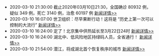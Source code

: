 - 2020-03-10 21:30:00  截止2020年03月10日21:30，全国确诊 80932 例，疑似 349 例，死亡 3140 例，治愈 60197 例  [新闻详情>>](https://github.com/AlbertGithubHome/ChineseVictory/blob/master/PneumoniaMap/20200310213000.jpg)
- 2020-03-10 16:07:00  世卫组织：尽早果断行动！这将是 “历史上第一次可以控制的大流行”  [新闻详情>>](http://news.sina.com.cn/w/2020-03-10/doc-iimxxstf7905515.shtml)
- 2020-03-10 16:24:00  定了！北京集中供热延长至3月22日24时  [新闻详情>>](http://finance.sina.com.cn/wm/2020-03-10/doc-iimxyqvz9346429.shtml)
- 2020-03-10 16:24:00  湖北中、低风险地区持绿码人员，全省通行！  [新闻详情>>](http://finance.sina.com.cn/wm/2020-03-10/doc-iimxyqvz9346466.shtml)
- 2020-03-10 21:54:00  潜江，将成湖北首个恢复秩序的城市   [新闻详情>>](https://www.sohu.com/a/379076622_477856)
